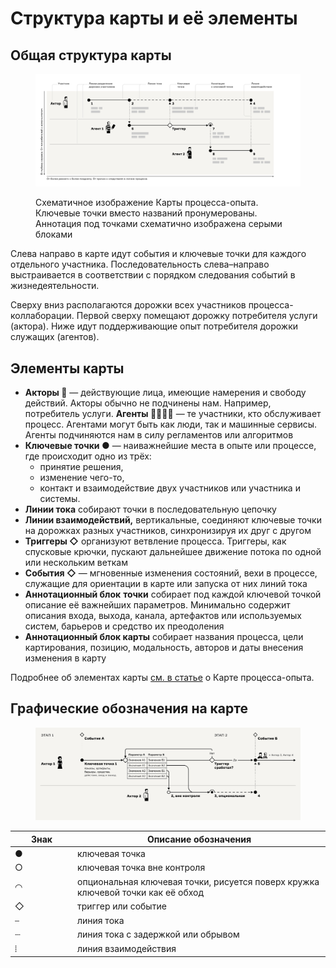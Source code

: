 # Структура карты и её элементы

## Общая структура карты

<figure><img src="../.gitbook/assets/i-09.svg" alt=""><figcaption><p>Схематичное изображение Карты процесса-опыта. Ключевые точки вместо названий пронумерованы. Аннотация под точками схематично изображена серыми блоками</p></figcaption></figure>

Слева направо в карте идут события и ключевые точки для каждого отдельного участника. Последовательность слева–направо выстраивается в соответствии с порядком следования событий в жизнедеятельности.

Сверху вниз располагаются дорожки всех участников процесса-коллаборации. Первой сверху помещают дорожку потребителя услуги (актора). Ниже идут поддерживающие опыт потребителя дорожки служащих (агентов).

## Элементы карты

* **Акторы 👩** — действующие лица, имеющие намерения и свободу действий. Акторы обычно не подчинены нам. Например, потребитель услуги. **Агенты 👱🏻‍♂️🤖** — те участники, кто обслуживает процесс. Агентами могут быть как люди, так и машинные сервисы. Агенты подчиняются нам в силу регламентов или алгоритмов
* **Ключевые точки ●** — наиважнейшие места в опыте или процессе, где происходит одно из трёх:&#x20;
  * принятие решения,&#x20;
  * изменение чего-то,&#x20;
  * контакт и взаимодействие двух участников или участника и системы.
* **Линии тока** собирают точки в последовательную цепочку
* **Линии взаимодействий,** вертикальные, соединяют ключевые точки на дорожках разных участников, синхронизируя их друг с другом
* **Триггеры ◇** организуют ветвление процесса. Триггеры, как спусковые крючки, пускают дальнейшее движение потока по одной или нескольким веткам
* **События ◇** — мгновенные изменения состояний, вехи в процессе, служащие для ориентации в карте или запуска от них линий тока
* **Аннотационный блок** **точки** собирает под каждой ключевой точкой описание её важнейших параметров. Минимально содержит описания входа, выхода, канала, артефактов или используемых систем, барьеров и средство их преодоления
* **Аннотационный блок карты** собирает названия процесса, цели картирования, позицию, модальность, авторов и даты внесения изменения в карту

Подробнее об элементах карты [см. в статье](https://ashapiro.ru/articles/xpm#elements) о Карте процесса-опыта.



## Графические обозначения на карте <a href="#user-content-notation" id="user-content-notation"></a>

<figure><img src="../.gitbook/assets/i-26.svg" alt=""><figcaption></figcaption></figure>

<table><thead><tr><th width="86">Знак</th><th>Описание обозначения</th></tr></thead><tbody><tr><td>●</td><td>ключевая точка</td></tr><tr><td>○</td><td>ключевая точка вне контроля</td></tr><tr><td>◠</td><td>опциональная ключевая точки, рисуется поверх кружка ключевой точки как её обход</td></tr><tr><td>◇</td><td>триггер или событие</td></tr><tr><td>⎯</td><td>линия тока</td></tr><tr><td>┈</td><td>линия тока с задержкой или обрывом</td></tr><tr><td>⦙</td><td>линия взаимодействия</td></tr></tbody></table>

